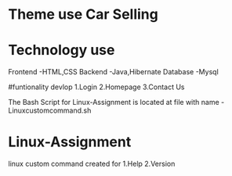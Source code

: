 # Theme use Car Selling
# Technology use
Frontend -HTML,CSS
Backend -Java,Hibernate
Database -Mysql

#funtionality devlop
1.Login
2.Homepage
3.Contact Us



The Bash Script for Linux-Assignment is located at
file with name -Linuxcustomcommand.sh

# Linux-Assignment
linux custom command created for
1.Help
2.Version
